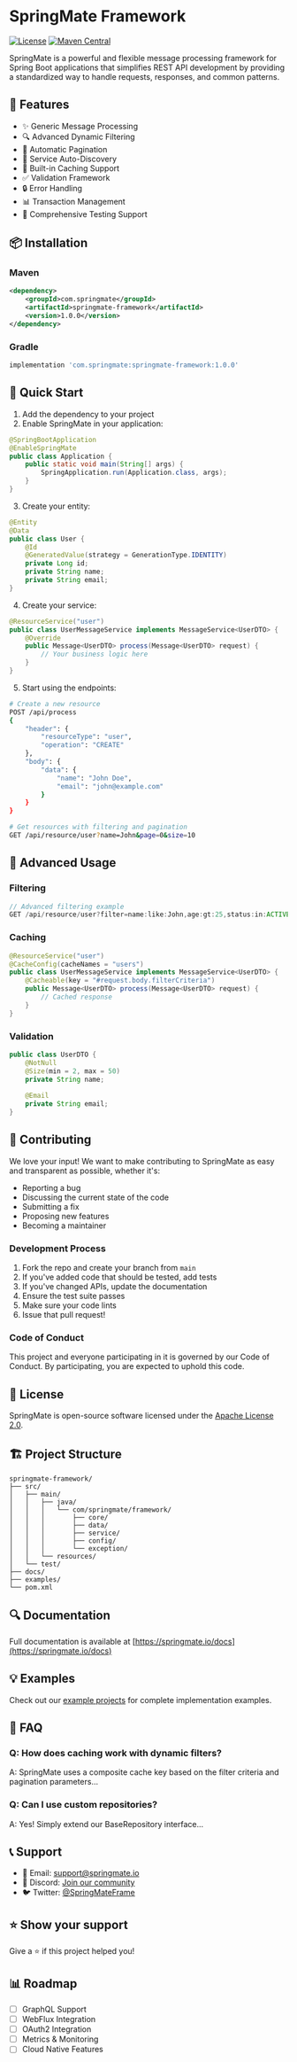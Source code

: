 # SpringMate Framework

[![License](https://img.shields.io/badge/License-Apache%202.0-blue.svg)](https://opensource.org/licenses/Apache-2.0)
[![Maven Central](https://img.shields.io/maven-central/v/com.springmate/springmate-framework.svg)](https://search.maven.org/search?q=g:com.springmate)

SpringMate is a powerful and flexible message processing framework for Spring Boot applications that simplifies REST API development by providing a standardized way to handle requests, responses, and common patterns.

## 🚀 Features

- ✨ Generic Message Processing
- 🔍 Advanced Dynamic Filtering
- 📄 Automatic Pagination
- 🎯 Service Auto-Discovery
- 💾 Built-in Caching Support
- ✅ Validation Framework
- 🔒 Error Handling
- 📊 Transaction Management
- 🧪 Comprehensive Testing Support

## 📦 Installation

### Maven
```xml
<dependency>
    <groupId>com.springmate</groupId>
    <artifactId>springmate-framework</artifactId>
    <version>1.0.0</version>
</dependency>
```

### Gradle
```groovy
implementation 'com.springmate:springmate-framework:1.0.0'
```

## 🔧 Quick Start

1. Add the dependency to your project
2. Enable SpringMate in your application:

```java
@SpringBootApplication
@EnableSpringMate
public class Application {
    public static void main(String[] args) {
        SpringApplication.run(Application.class, args);
    }
}
```

3. Create your entity:
```java
@Entity
@Data
public class User {
    @Id
    @GeneratedValue(strategy = GenerationType.IDENTITY)
    private Long id;
    private String name;
    private String email;
}
```

4. Create your service:
```java
@ResourceService("user")
public class UserMessageService implements MessageService<UserDTO> {
    @Override
    public Message<UserDTO> process(Message<UserDTO> request) {
        // Your business logic here
    }
}
```

5. Start using the endpoints:
```bash
# Create a new resource
POST /api/process
{
    "header": {
        "resourceType": "user",
        "operation": "CREATE"
    },
    "body": {
        "data": {
            "name": "John Doe",
            "email": "john@example.com"
        }
    }
}

# Get resources with filtering and pagination
GET /api/resource/user?name=John&page=0&size=10
```

## 🎯 Advanced Usage

### Filtering
```java
// Advanced filtering example
GET /api/resource/user?filter=name:like:John,age:gt:25,status:in:ACTIVE,PENDING
```

### Caching
```java
@ResourceService("user")
@CacheConfig(cacheNames = "users")
public class UserMessageService implements MessageService<UserDTO> {
    @Cacheable(key = "#request.body.filterCriteria")
    public Message<UserDTO> process(Message<UserDTO> request) {
        // Cached response
    }
}
```

### Validation
```java
public class UserDTO {
    @NotNull
    @Size(min = 2, max = 50)
    private String name;
    
    @Email
    private String email;
}
```

## 🤝 Contributing

We love your input! We want to make contributing to SpringMate as easy and transparent as possible, whether it's:

- Reporting a bug
- Discussing the current state of the code
- Submitting a fix
- Proposing new features
- Becoming a maintainer

### Development Process
1. Fork the repo and create your branch from `main`
2. If you've added code that should be tested, add tests
3. If you've changed APIs, update the documentation
4. Ensure the test suite passes
5. Make sure your code lints
6. Issue that pull request!

### Code of Conduct
This project and everyone participating in it is governed by our Code of Conduct. By participating, you are expected to uphold this code.

## 📝 License

SpringMate is open-source software licensed under the [Apache License 2.0](LICENSE).

## 🏗️ Project Structure
```
springmate-framework/
├── src/
│   ├── main/
│   │   ├── java/
│   │   │   └── com/springmate/framework/
│   │   │       ├── core/
│   │   │       ├── data/
│   │   │       ├── service/
│   │   │       ├── config/
│   │   │       └── exception/
│   │   └── resources/
│   └── test/
├── docs/
├── examples/
└── pom.xml
```

## 🔍 Documentation

Full documentation is available at [https://springmate.io/docs](https://springmate.io/docs)

## 💡 Examples

Check out our [example projects](examples/) for complete implementation examples.

## 🤔 FAQ

### Q: How does caching work with dynamic filters?
A: SpringMate uses a composite cache key based on the filter criteria and pagination parameters...

### Q: Can I use custom repositories?
A: Yes! Simply extend our BaseRepository interface...

## 📞 Support

- 📧 Email: support@springmate.io
- 💬 Discord: [Join our community](https://discord.gg/springmate)
- 🐦 Twitter: [@SpringMateFrame](https://twitter.com/SpringMateFrame)

## ⭐ Show your support

Give a ⭐️ if this project helped you!

## 📊 Roadmap

- [ ] GraphQL Support
- [ ] WebFlux Integration
- [ ] OAuth2 Integration
- [ ] Metrics & Monitoring
- [ ] Cloud Native Features